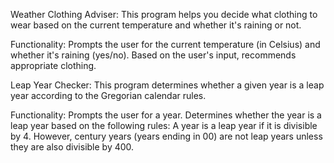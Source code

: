 Weather Clothing Adviser: 
This program helps you decide what clothing to wear based on the current temperature and whether it's raining or not.

Functionality:
Prompts the user for the current temperature (in Celsius) and whether it's raining (yes/no).
Based on the user's input, recommends appropriate clothing.

Leap Year Checker: 
This program determines whether a given year is a leap year according to the Gregorian calendar rules.

Functionality:
Prompts the user for a year.
Determines whether the year is a leap year based on the following rules:
A year is a leap year if it is divisible by 4.
However, century years (years ending in 00) are not leap years unless they are also divisible by 400.
